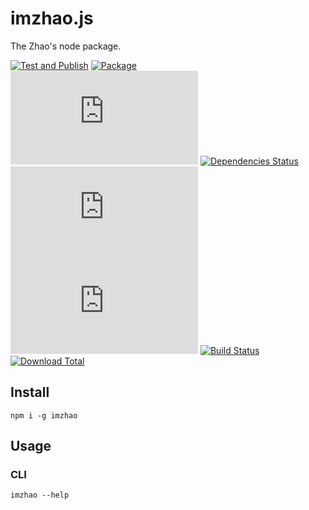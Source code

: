 # imzhao.js

The Zhao's node package.

[![Test and Publish](https://github.com/archtaurus/imzhao.js/actions/workflows/npm-publish.yml/badge.svg)](https://github.com/archtaurus/imzhao.js/actions/workflows/npm-publish.yml)
[![Package](https://img.shields.io/npm/v/imzhao)](https://www.npmjs.com/package/imzhao)
[![License](https://img.shields.io/github/license/archtaurus/imzhao.js)](https://github.com/archtaurus/imzhao.js/blob/master/LICENSE)
[![Dependencies Status](https://status.david-dm.org/gh/archtaurus/imzhao.js.svg)](https://www.npmjs.com/package/imzhao?activeTab=dependencies)
[![Last Commit](https://img.shields.io/github/last-commit/archtaurus/imzhao.js)](https://github.com/archtaurus/imzhao.js)
[![Total Lines](https://img.shields.io/tokei/lines/github/archtaurus/imzhao.js)](https://github.com/archtaurus/imzhao.js)
[![Build Status](https://travis-ci.com/archtaurus/imzhao.js.svg?branch=master)](https://travis-ci.com/archtaurus/imzhao.js)
[![Download Total](https://img.shields.io/npm/dt/imzhao)](https://www.npmjs.com/package/imzhao)

## Install

``` shell
npm i -g imzhao
```

## Usage

### CLI

``` shell
imzhao --help
```
